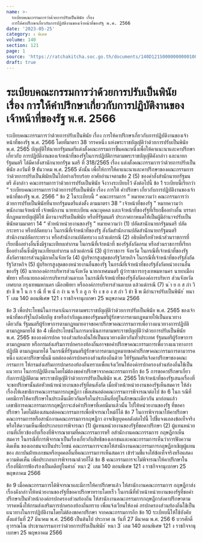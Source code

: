 ```yaml
---
name: >-
  ระเบียบคณะกรรมการว่าด้วยการปรับเป็นพินัย เรื่อง
  การให้คำปรึกษาเกี่ยวกับการปฏิบัติงานของเจ้าหน้าที่ของรัฐ พ.ศ. 2566
date: '2023-05-25'
category: ง พิเศษ
volume: 140
section: 121
page: 1
source: 'https://ratchakitcha.soc.go.th/documents/140D121S0000000000100.pdf'
draft: true
---
```


# ระเบียบคณะกรรมการว่าด้วยการปรับเป็นพินัย เรื่อง การให้คำปรึกษาเกี่ยวกับการปฏิบัติงานของเจ้าหน้าที่ของรัฐ พ.ศ. 2566

ระเบียบคณะกรรมการว่าด้วยการปรับเป็นพินัย เรื่อง การให้คาปรึกษาเกี่ยวกับการปฏิบัติงานของเจ้าหน้าที่ของรัฐ พ.ศ. 2566 โดยที่มาตรา 38 วรรคหนึ่ง แห่งพระราชบัญญัติว่าด้วยการปรับเป็นพินัย พ.ศ. 2565 บัญญัติให้นายกรัฐมนตรีแต่งตั้งคณะกรรมการขึ้นคณะหนึ่งเพื่อให้คาแนะนาและคาปรึกษาเกี่ยวกับ การปฏิบัติงานของเจ้าหน้าที่ของรัฐในการปฏิบัติการตามพระราชบัญญัติดังกล่าว และนายกรัฐมนตรี ได้มีคาสั่งสานักนายกรัฐม นตรี ที่ 318/2565 เรื่อง แต่งตั้งคณะกรรมการว่าด้วยการปรับเป็นพินัย ลงวันที่ 9 ธันวาคม พ.ศ. 2565 ดังนั้น เพื่อให้การให้คาแนะนาและคาปรึกษาของคณะกรรมการ ว่าด้วยการปรับเป็นพินัยเป็นไปอย่างเรียบร้อย อาศัยอำนาจตามข้อ 2 (5) ของคำสั่งสำนักนายกรัฐมน ตรี ดังกล่าว คณะกรรมการว่าด้วยการปรับเป็นพินัย จึงวางระเบียบไว้ ดังต่อไปนี้ ข้อ 1 ระเบียบนี้เรียกว่า “ ระเบียบคณะกรรมการว่าด้วยการปรับเป็นพินัย เรื่อง การให้ คำปรึกษา เกี่ยวกับการปฏิบัติงานของเจ้าหน้าที่ของรัฐ พ.ศ. 2566 ” ข้อ 2 ในระเบียบนี้ “ คณะกรรมการ ” หมายความว่า คณะกรรมการว่าด้วยการปรับเป็นพินัยที่นายกรัฐมนตรีแต่งตั้ง ตามมาตรา 38 “ เจ้าหน้าที่ของรัฐ ” หมายความว่า พนักงานเจ้าหน้าที่ เจ้าพนักงาน นายทะเบียน คณะบุคคล และเจ้าหน้าที่ของรัฐที่เรียกชื่ออย่างอื่น บรรดาที่กฎหมายบัญญัติให้ มีอานาจปรับเป็นพินัย หรือที่รัฐมนตรี ประกาศกาหนดให้เป็นผู้มีอำนาจปรับเป็นพินัยตามมาตรา 14 “ หัวหน้าหน่วยงานของรัฐ ” หมายความว่า (1) ปลัดสานักนายกรัฐมนตรี ปลัดกระทรวง หรือปลัดทบวง ในกรณีที่เจ้าหน้าที่ของรัฐ สังกัดสำนักงานปลัดสำนักนายกรัฐมนตรี สำนักงานปลัดกระทรวง หรือสำนักงานปลัดทบวง แล้วแต่กรณี (2) อธิบดีหรือหัวหน้าส่วนราชการที่เรียกชื่ออย่างอื่นซึ่งมีฐานะเทียบเท่ากรม ในกรณีที่เจ้าหน้าที่ ของรัฐสังกัดกรม หรือส่วนราชการที่เรียกชื่ออย่างอื่นซึ่งมีฐานะเทียบเท่ากรม แล้วแต่กรณี (3) ผู้ว่าราชการ จังหวัด ในกรณีที่เจ้าหน้าที่ของรัฐสังกัดราชการส่วนภูมิภาคในจังหวัด (4) ผู้บริหารสูงสุดของรัฐวิสาหกิจ ในกรณีที่เจ้าหน้าที่ของรัฐสังกัดรัฐวิสาหกิจ (5) ผู้บริหารสูงสุดของหน่วยงานอื่นของรัฐ ในกรณีที่เจ้าหน้าที่ของรัฐสังกัดหน่วยงานอื่นของรัฐ (6) นายกองค์การบริหารส่วนจังหวัด นายกเทศมนตรี ผู้ว่าราชการกรุงเทพมหานคร นายกเมืองพัทยา หรือนายกองค์การบริหารส่วนตาบล ในกรณีที่เจ้าหน้าที่ของรัฐสังกัดองค์การบริหาร ส่วนจังหวัด เทศบาล กรุงเทพมหานคร เมืองพัทยา หรือองค์การบริหารส่วนตาบล แล้วแต่กรณี (7) น ำ ย ก ส ภำ วิ ชำ ชี พ ใ น ก ร ณี ที่ พ นั ก งำ น ห รื อ ลู ก จ้ำ ง ข อ ง ส ภำ วิ ชำ ชี พ มีอำนาจปรับเป็นพินัย ้ หนา 1 ่ เลม 140 ตอนพิเศษ 121 ง ราชกิจจานุเบกษา 25 พฤษภาคม 2566

ข้อ 3 เพื่อประโยชน์ในการดาเนินการตามพระราชบัญญัติว่าด้วยการปรับเป็นพินัย พ.ศ. 2565 ของเจ้าหน้าที่ของรัฐในบังคับบัญ ชาหรือกำกับดูแลของรัฐมนตรีผู้รักษาการตามกฎหมายให้เป็นแนวทาง เดียวกัน รัฐมนตรีผู้รักษาการตามกฎหมายอาจขอคาปรึกษาคณะกรรมการเพื่อวางแนวทางการปฏิบัติ ตามกฎหมายได้ ข้อ 4 เพื่อประโยชน์ในการดาเนินการตามพระราชบัญญัติว่าด้วยการปรับเป็นพินัย พ.ศ. 2565 ขององค์กรปกค รองส่วนท้องถิ่นให้เป็นแนวทางเดียวกันทั่วประเทศ รัฐมนตรีผู้รักษาการตามกฎหมาย หรือกรมส่งเสริมการปกครองท้องถิ่นอาจขอคำปรึกษาคณะกรรมการเพื่อวางแนวทางการปฏิบัติ ตามกฎหมายได้ ในกรณีที่รัฐมนตรีผู้รักษาการตามกฎหมายขอคำปรึกษาคณะกรรมการตามวรรคหนึ่ง และคาปรึกษานั้นมี ผลต่อองค์กรปกครองส่วนท้องถิ่นด้วย ให้รัฐมนตรีแจ้งคาปรึกษาของคณะกรรมการ ให้กรมส่งเสริมการปกครองท้องถิ่นทราบเพื่อแจ้งเวียนให้องค์กรปกครองส่วนท้องถิ่นใช้เป็นแนวทาง ในการปฏิบัติงานโดยไม่ต้องขอคำปรึกษาจากคณะกรรมการอีก ข้อ 5 การขอคาปรึกษาเกี่ยวกับการปฏิบัติตาม พระราชบัญญัติว่าด้วยการปรับเป็นพินัย พ.ศ. 2565 ให้เจ้าหน้าที่ของรัฐเสนอเรื่องที่จะขอปรึกษานั้นต่อหัวหน้าหน่วยงานของรัฐที่ตนสังกัด เมื่อหัวหน้าหน่วยงานของรัฐเห็นสมควร ให้ส่งเรื่องให้เลขาธิการคณะกรรมการกฤษฎีกา เพื่อเสนอต่อคณะกรรมการพิจารณาต่อไป ข้อ 6 ในก รณีที่เคยมีการให้คาปรึกษาในประเด็นเดียวกันหรือในประเด็นที่อยู่ในลักษณะเดียวกัน มาก่อนแล้ว เลขาธิการคณะกรรมการกฤษฎีกาจะส่งคำปรึกษาที่เคยมีมาแล้วนั้น ไปให้หน่วยงานของรัฐ ที่ขอคาปรึกษา โดยไม่ต้องเสนอต่อคณะกรรมการเพื่อพิจารณาใหม่ก็ได้ ข้อ 7 ในการพิจารณาให้คาปรึกษา คณะกรรมการหรือสานักงานคณะกรรมการกฤษฎีกา อาจเชิญบุคคลดังต่อไปนี้ ไปชี้แจงแถลงข้อเท็จจริงหรือให้ความเห็นเพื่อประกอบการพิจารณา (1) ผู้แทนหน่วยงานของรัฐที่ขอคาปรึกษา (2) ผู้แทนหน่วยงานที่เกี่ยวข้องกับเรื่องที่พิจารณาตามที่คณะกรรมการหรื อสำนักงานคณะกรรมการ กฤษฎีกาเห็นสมควร ในกรณีที่การพิจารณาเป็นเรื่องเกี่ยวกับสิทธิของเอกชนและคณะกรรมการเห็นว่าการฟังความคิดเห็น ของเอกชนจะเป็นประโยชน์ คณะกรรมการจะขอให้สานักงานคณะกรรมการกฤษฎีกาเชิญผู้แทนของ สถาบันฝ่ายเอกชนหรือบุคคลอื่นที่คณะกรรมการเห็นสมควร เข้าร่วมชี้แจงให้ข้อเท็จจริงหรือแสดงความคิดเห็น เพื่อประกอบการพิจารณาด้วยก็ได้ ข้อ 8 คณะกรรมการจะไม่พิจารณาให้คาปรึกษาในเรื่องที่มีการฟ้องร้องเป็นคดีอยู่ในศาล ้ หนา 2 ่ เลม 140 ตอนพิเศษ 121 ง ราชกิจจานุเบกษา 25 พฤษภาคม 2566

ข้อ 9 เมื่อคณะกรรมการได้พิจารณาและมีการให้คาปรึกษาแล้ว ให้สานักงานคณะกรรมการ กฤษฎีกาส่งเรื่องดังกล่าวให้หน่วยงานของรัฐที่ขอคาปรึกษาทราบโดยเร็ว ในกรณีที่หัวหน้าหน่วยงานของรัฐที่ขอคำปรึกษาเป็นหัวหน้าองค์กรปกครองส่วนท้องถิ่น ให้สานักงานคณะกรรมการกฤษฎีกาส่งคาปรึกษาตามวรรคหนึ่งให้กรมส่งเสริมการปกครองท้องถิ่นทราบ เพื่อแจ้งเวียนให้องค์ กรปกครองส่วนท้องถิ่นใช้เป็นแนวทางในการปฏิบัติงานโดยไม่ต้องขอคาปรึกษา จากคณะกรรมการอีก ข้อ 10 ระเบียบนี้ให้ใช้บังคับตั้งแต่วันที่ 27 มีนาคม พ.ศ. 2566 เป็นต้นไป ประกาศ ณ วันที่ 27 มีนาคม พ.ศ. 256 6 บวรศักดิ์ อุวรรณโณ ประธานกรรมการว่าด้วยการปรับเป็นพินัย ้ หนา 3 ่ เลม 140 ตอนพิเศษ 121 ง ราชกิจจานุเบกษา 25 พฤษภาคม 2566
